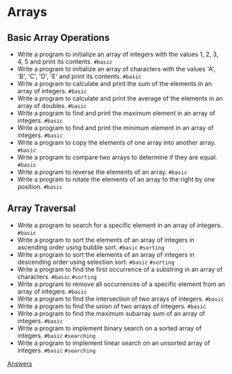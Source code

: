 # Arrays
## Basic Array Operations
- Write a program to initialize an array of integers with the values 1, 2, 3, 4, 5 and print its contents. `#basic`
- Write a program to initialize an array of characters with the values 'A', 'B', 'C', 'D', 'E' and print its contents. `#basic`
- Write a program to calculate and print the sum of the elements in an array of integers. `#basic`
- Write a program to calculate and print the average of the elements in an array of doubles. `#basic`
- Write a program to find and print the maximum element in an array of integers. `#basic`
- Write a program to find and print the minimum element in an array of integers. `#basic`
- Write a program to copy the elements of one array into another array. `#basic`
- Write a program to compare two arrays to determine if they are equal. `#basic`
- Write a program to reverse the elements of an array. `#basic`
- Write a program to rotate the elements of an array to the right by one position. `#basic`

## Array Traversal 
- Write a program to search for a specific element in an array of integers. `#basic`
- Write a program to sort the elements of an array of integers in ascending order using bubble sort. `#basic` `#sorting`
- Write a program to sort the elements of an array of integers in descending order using selection sort. `#basic` `#sorting`
- Write a program to find the first occurrence of a substring in an array of characters. `#basic` `#sorting`
- Write a program to remove all occurrences of a specific element from an array of integers. `#basic`
- Write a program to find the intersection of two arrays of integers. `#basic`
- Write a program to find the union of two arrays of integers. `#basic`
- Write a program to find the maximum subarray sum of an array of integers. `#basic`
- Write a program to implement binary search on a sorted array of integers. `#basic` `#searching`
- Write a program to implement linear search on an unsorted array of integers. `#basic` `#searching`


[Answers](answers.md)
